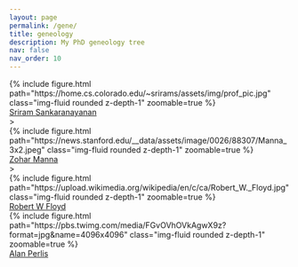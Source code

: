 ```yaml
---
layout: page
permalink: /gene/
title: geneology
description: My PhD geneology tree
nav: false
nav_order: 10
---
```


<div class="flow-container">
    <div class="flow-item">
        {% include figure.html path="https://home.cs.colorado.edu/~srirams/assets/img/prof_pic.jpg" class="img-fluid rounded z-depth-1" zoomable=true %}
        <a href="https://home.cs.colorado.edu/~srirams/"><div class="flow-caption">Sriram Sankaranayanan</div></a>
    </div>
    <div class="arrow"> > </div>
    <div class="flow-item">
        {% include figure.html path="https://news.stanford.edu/__data/assets/image/0026/88307/Manna_3x2.jpeg" class="img-fluid rounded z-depth-1" zoomable=true %}
        <a href="https://theory.stanford.edu/~zm/"><div class="flow-caption">Zohar Manna</div></a>
    </div>
    <div class="arrow"> > </div>
    <div class="flow-item">
        {% include figure.html path="https://upload.wikimedia.org/wikipedia/en/c/ca/Robert_W._Floyd.jpg" class="img-fluid rounded z-depth-1" zoomable=true %}
        <a href="https://amturing.acm.org/award_winners/floyd_3720707.cfm"><div class="flow-caption">Robert W Floyd</div></a>
        {% include figure.html path="https://pbs.twimg.com/media/FGvOVhOVkAgwX9z?format=jpg&name=4096x4096" class="img-fluid rounded z-depth-1" zoomable=true %}
        <a href="https://amturing.acm.org/award_winners/perlis_0132439.cfm"><div class="flow-caption">Alan Perlis</div></a>
    </div>
</div>

